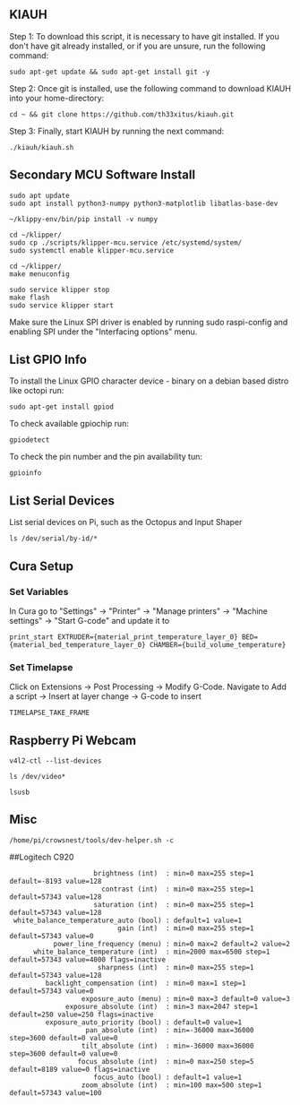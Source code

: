 ## KIAUH

Step 1:
To download this script, it is necessary to have git installed. If you don't have git already installed, or if you are unsure, run the following command:
```
sudo apt-get update && sudo apt-get install git -y
```
Step 2:
Once git is installed, use the following command to download KIAUH into your home-directory:
```
cd ~ && git clone https://github.com/th33xitus/kiauh.git
```
Step 3:
Finally, start KIAUH by running the next command:
```
./kiauh/kiauh.sh
```

## Secondary MCU Software Install

```
sudo apt update
sudo apt install python3-numpy python3-matplotlib libatlas-base-dev
```

```
~/klippy-env/bin/pip install -v numpy
```

```
cd ~/klipper/
sudo cp ./scripts/klipper-mcu.service /etc/systemd/system/
sudo systemctl enable klipper-mcu.service
```

```
cd ~/klipper/
make menuconfig
```

```
sudo service klipper stop
make flash
sudo service klipper start
```

Make sure the Linux SPI driver is enabled by running sudo raspi-config and enabling SPI under the "Interfacing options" menu.

## List GPIO Info

To install the Linux GPIO character device - binary on a debian based distro like octopi run:
```
sudo apt-get install gpiod
```

To check available gpiochip run:
```
gpiodetect
```

To check the pin number and the pin availability tun:
```
gpioinfo
```

## List Serial Devices

List serial devices on Pi, such as the Octopus and Input Shaper
```
ls /dev/serial/by-id/*
```

## Cura Setup

### Set Variables

In Cura go to "Settings" -> "Printer" -> "Manage printers" -> "Machine settings" -> "Start G-code" and update it to
```
print_start EXTRUDER={material_print_temperature_layer_0} BED={material_bed_temperature_layer_0} CHAMBER={build_volume_temperature}
```

### Set Timelapse

Click on Extensions -> Post Processing -> Modify G-Code.
Navigate to Add a script -> Insert at layer change -> G-code to insert
```
TIMELAPSE_TAKE_FRAME
```

## Raspberry Pi Webcam

```
v4l2-ctl --list-devices
```
```
ls /dev/video*
```
```
lsusb
```


## Misc
```
/home/pi/crowsnest/tools/dev-helper.sh -c
```

##Logitech C920
```
                     brightness (int)  : min=0 max=255 step=1 default=-8193 value=128
                       contrast (int)  : min=0 max=255 step=1 default=57343 value=128
                     saturation (int)  : min=0 max=255 step=1 default=57343 value=128
 white_balance_temperature_auto (bool) : default=1 value=1
                           gain (int)  : min=0 max=255 step=1 default=57343 value=0
           power_line_frequency (menu) : min=0 max=2 default=2 value=2
      white_balance_temperature (int)  : min=2000 max=6500 step=1 default=57343 value=4000 flags=inactive
                      sharpness (int)  : min=0 max=255 step=1 default=57343 value=128
         backlight_compensation (int)  : min=0 max=1 step=1 default=57343 value=0
                  exposure_auto (menu) : min=0 max=3 default=0 value=3
              exposure_absolute (int)  : min=3 max=2047 step=1 default=250 value=250 flags=inactive
         exposure_auto_priority (bool) : default=0 value=1
                   pan_absolute (int)  : min=-36000 max=36000 step=3600 default=0 value=0
                  tilt_absolute (int)  : min=-36000 max=36000 step=3600 default=0 value=0
                 focus_absolute (int)  : min=0 max=250 step=5 default=8189 value=0 flags=inactive
                     focus_auto (bool) : default=1 value=1
                  zoom_absolute (int)  : min=100 max=500 step=1 default=57343 value=100
```
